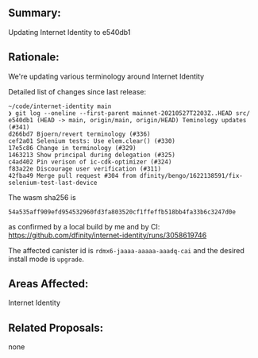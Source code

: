 ## Summary:

Updating Internet Identity to e540db1

## Rationale:

We're updating various terminology around Internet Identity 

Detailed list of changes since last release:
```
~/code/internet-identity main
❯ git log --oneline --first-parent mainnet-20210527T2203Z..HEAD src/
e540db1 (HEAD -> main, origin/main, origin/HEAD) Teminology updates (#341)
d266bd7 Bjoern/revert terminology (#336)
cef2a01 Selenium tests: Use elem.clear() (#330)
17e5c86 Change in terminology (#329)
1463213 Show principal during delegation (#325)
c4ad402 Pin verison of ic-cdk-optimizer (#324)
f83a22e Discourage user verification (#311)
42fba49 Merge pull request #304 from dfinity/bengo/1622138591/fix-selenium-test-last-device
```

The wasm sha256 is
```
54a535aff909efd954532960fd3fa803520cf1ffeffb518bb4fa33b6c3247d0e
```
as confirmed by a local build by me and by CI: https://github.com/dfinity/internet-identity/runs/3058619746

The affected canister id is `rdmx6-jaaaa-aaaaa-aaadq-cai` and the desired install mode is `upgrade`.

## Areas Affected:

Internet Identity

## Related Proposals:

none

